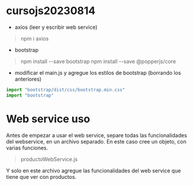 # cursojs20230814

* axios (leer y escribir web service)

> npm i axios

* bootstrap

> npm install --save bootstrap
> npm install --save @popperjs/core

* modificar el main.js y agregue los estilos de bootstrap (borrando los anteriores)

```js
import "bootstrap/dist/css/bootstrap.min.css"
import "bootstrap"
```

# Web service uso
Antes de empezar a usar el web service, separe todas las funcionalidades del webservice, en un archivo separado. En este caso cree un objeto, con varias funciones.

> productoWebService.js

Y solo en este archivo agregue las funcionalidades del web service que tiene que ver con productos.

